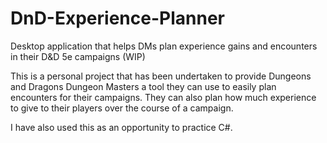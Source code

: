 # DnD-Experience-Planner
Desktop application that helps DMs plan experience gains and encounters in their D&amp;D 5e campaigns (WIP)

This is a personal project that has been undertaken to provide Dungeons and Dragons Dungeon Masters a tool they can use to easily plan encounters for their campaigns. They can also plan how much experience to give to their players over the course of a campaign.

I have also used this as an opportunity to practice C#.
